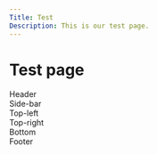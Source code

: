 ```yaml
---
Title: Test
Description: This is our test page.
---
```


Test page
==========================

<div class="box1"></div>
<div class="box2"></div>
<div class="box3"></div>
<div class="box4"></div>

<div class="grid wrapper">
    <div class="header-test">Header</div>
    <div class="side-bar-test">Side-bar</div>
    <div class="grid main-test">
    <div class="top-left">Top-left</div>
    <div class="top-right">Top-right</div>
    <div class="bottom">Bottom</div>
    </div>
    <div class="footer-test">Footer</div>

</div>